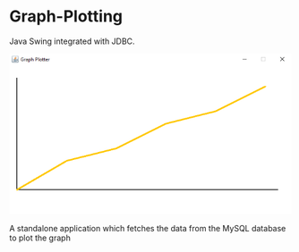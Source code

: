 # Graph-Plotting
Java Swing integrated with JDBC.

![Plotter Image](https://github.com/pradhumnpanchal/PracticeSess/blob/master/.idea/graphplotter.PNG)

A standalone application which fetches the data from the MySQL database to plot the graph
